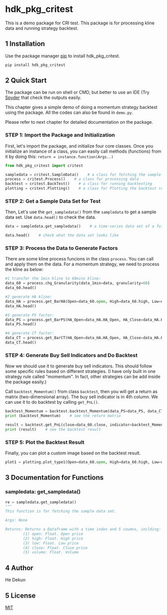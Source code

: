 # hdk_pkg_critest

This is a demo package for CRI test. 
This package is for processing kline data and running strategy backtest. 


## 1 Installation

Use the package manager [pip](https://pip.pypa.io/en/stable/) to install hdk_pkg_critest.

```bash
pip install hdk_pkg_critest
```


## 2 Quick Start

The package can be run on shell or CMD, but better to use an IDE (Try [Spyder](https://www.spyder-ide.org/) that check the outputs easily. 

This chapter gives a simple demo of doing a momentum strategy backtest using the package. All the codes can also be found in `demo.py`.

Please refer to next chapter for detailed documentation on the package.

### STEP 1: Import the Package and Initialization

First, let's import the package, and initialize four core classes. 
Once you initialize an instance of a class, you can easily call methods (functions) from it by doing this: `return = instance.function(Args..)`

```python
from hdk_pkg_critest import critest

sampledata = critest.SampleData()    # a class for fetching the sample data set
process = critest.Process()    # a class for processing data
backtest = critest.BackTest()    # a class for running backtesting
plotting = critest.Plotting()    # a class for Plotting the backtest results
```

### STEP 2: Get a Sample Data Set for Test

Then, Let's use the `get_sampledata()` from the `sampledata` to get a sample data set. Use `data.head()` to check the data.

```python
data = sampledata.get_sampledata()    # a time-series data set of a future's kline 

data.head()    # check what the data set looks like
```

### STEP 3: Process the Data to Generate Factors

There are some kline process funcions in the class `process`. You can call and apply them on the data. For a momentum strategy, we need to process the kline as below:

```python
#1 transfer the 1min kline to 60mins kline:
data_60 = process.chg_Granularity(data_1min=data, granularity=60)
data_60.head() 

#2 generate HA kline:
data_HA = process.get_BarHA(Open=data_60.open, High=data_60.high, Low=data_60.low, Close=data_60.close)
data_HA.head() 

#3 generate PS factor:
data_PS = process.get_BarPS(HA_Open=data_HA.HA_Open, HA_Close=data_HA.HA_Close, HA_PS_Lookback=20, PS_pct_level=[0.35, 0.5, 0.95, 0.97], combine=False)
data_PS.head() 

#4 generate CT factor:
data_CT = process.get_BarCT(HA_Open=data_HA.HA_Open, HA_Close=data_HA.HA_Close, HA_PS=data_PS, bar_pass_cut=2, ps_pass_cut=2)
data_CT.head() 
```

### STEP 4: Generate Buy Sell Indicators and Do Backtest

Now we should use it to generate buy sell indicators. This should follow some specific rules based on different strategies. 
(I have only built in one strategy rule called "momentum". In fact, other strategies can be add inside the package easily.) 

Call `backtest_Momentum()` from class `backtest`, then you will get a return as matrix (two-dimensional array). 
The buy sell indicator is in 4th column. We can use it to do backtest by calling `get_PnL()`.

```python
backtest_Momentum = backtest.backtest_Momentum(data_PS=data_PS, data_CT=data_CT.bar_idx_live)
print (backtest_Momentum)    # see the return matrix

result = backtest.get_PnL(close=data_60.close, indicator=backtest_Momentum[:,2], cost=0.15/100, sharpe_frequency=365*2, beta=1)
print (result)    # see the backtest result
```

### STEP 5: Plot the Backtest Result

Finally, you can plot a custom image based on the backtest result.

```python
plot1 = plotting.plot_type1(Open=data_60.open, High=data_60.high, Low=data_60.low, Close=data_60.close, indicator=backtest_Momentum[:,2], result=result)
```


## 3 Documentation for Functions

### sampledata: get_sampledata()

```python
re = sampledata.get_sampledata()
"""
This function is for fetching the sample data set.

Args: None

Returns: Returns a Dataframe with a time index and 5 coumns, inclding:
        (1) open: Float. Open price
        (2) high: Float. High price
        (3) low: Float. Low price
        (4) close: Float. Close price
        (5) volume: Float. Volume
```

## 4 Author
He Dekun

## 5 License
[MIT](https://choosealicense.com/licenses/mit/)

